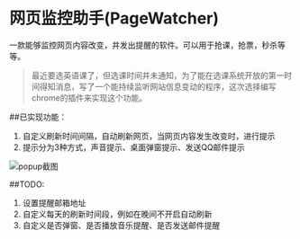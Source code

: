 # 网页监控助手(PageWatcher)
一款能够监控网页内容改变，并发出提醒的软件。可以用于抢课，抢票，秒杀等等。

>最近要选英语课了，但选课时间并未通知，为了能在选课系统开放的第一时间得知消息，写了一个能持续监听网站信息变动的程序，这次选择编写chrome的插件来实现这个功能。

##已实现功能：

1. 自定义刷新时间间隔，自动刷新网页，当网页内容发生改变时，进行提示
2. 提示分为3种方式，声音提示、桌面弹窗提示、发送QQ邮件提示

 ![popup截图](http://liyumeng.me/static/upload/img/201603032208504418.png)

##TODO:

1. 设置提醒邮箱地址
2. 自定义每天的刷新时间段，例如在晚间不开启自动刷新
3. 自定义是否弹窗、是否播放音乐提醒、是否发送邮件提醒
